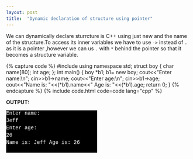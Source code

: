 ```yaml
---
layout: post
title:  "Dynamic declaration of structure using pointer"
---
```


We can dynamically declare sturrcture is C++ using just new and the name of the structure.To access its inner variables we have to use `->` instead of `.` as it is a pointer ,however we can us `.` with `*` behind the pointer so that  it becomes a structure variable.

{% capture code %}
#include<iostream>
using namespace std;
struct boy
{
    char name[80];
    int age;
};
int main()
{
    boy *b1;
    b1= new boy;
    cout<<"Enter name:\n";
    cin>>b1->name;
    cout<<"Enter age:\n";
    cin>>b1->age;
    cout<<"Name is: "<<(*b1).name<<" Age is: "<<(*b1).age;
    return 0;
} 
{% endcapture %}
{% include code.html code=code lang="cpp" %}

**OUTPUT:**

![output](/assets/Dynamic-declaration-of-structure-using-pointer.png)

